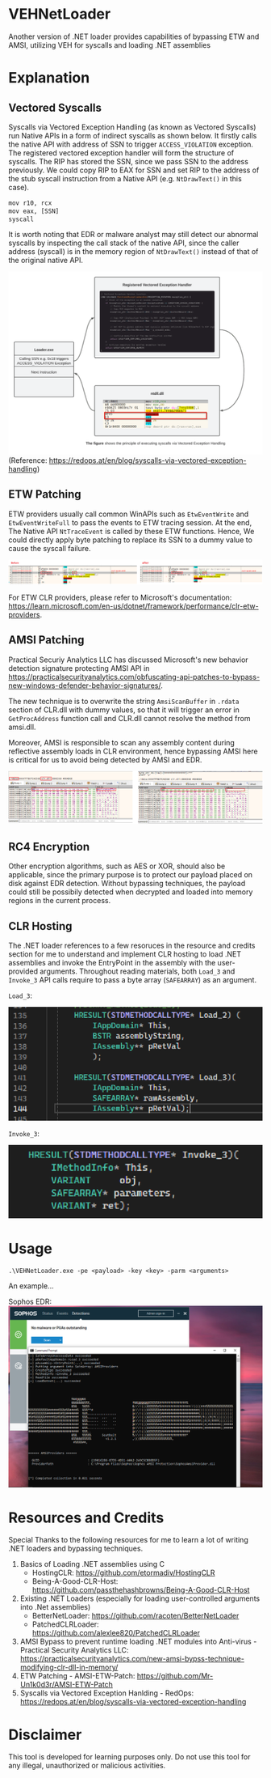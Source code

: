# VEHNetLoader
Another version of .NET loader provides capabilities of bypassing ETW and AMSI, utilizing VEH for syscalls and loading .NET assemblies

# Explanation
## Vectored Syscalls
Syscalls via Vectored Exception Handling (as known as Vectored Syscalls) run Native APIs in a form of indirect syscalls as shown below. It firstly calls the native API with address of SSN to trigger `ACCESS_VIOLATION` exception. The registered vectored exception handler will form the structure of syscalls. The RIP has stored the SSN, since we pass SSN to the address previously. We could copy RIP to EAX for SSN and set RIP to the address of the stub syscall instruction from a Native API (e.g. `NtDrawText()` in this case).
```
mov r10, rcx
mov eax, [SSN]
syscall
```

It is worth noting that EDR or malware analyst may still detect our abnormal syscalls by inspecting the call stack of the native API, since the caller address (syscall) is in the memory region of `NtDrawText()` instead of that of the original native API.

![](/images/Syscalls_VEH_concept.png)
(Reference: https://redops.at/en/blog/syscalls-via-vectored-exception-handling)

## ETW Patching
ETW providers usually call common WinAPIs such as `EtwEventWrite` and `EtwEventWriteFull` to pass the events to ETW tracing session. At the end, The Native API `NtTraceEvent` is called by these ETW functions. Hence, We could directly apply byte patching to replace its SSN to a dummy value to cause the syscall failure.

![](/images/ETW-Patch.png)

For ETW CLR providers, please refer to Microsoft's documentation: https://learn.microsoft.com/en-us/dotnet/framework/performance/clr-etw-providers.

## AMSI Patching
Practical Securiy Analytics LLC has discussed Microsoft's new behavior detection signature protecting AMSI API in https://practicalsecurityanalytics.com/obfuscating-api-patches-to-bypass-new-windows-defender-behavior-signatures/. 

The new technique is to overwrite the string `AmsiScanBuffer` in `.rdata` section of CLR.dll with dummy values, so that it will trigger an error in `GetProcAddress` function call and CLR.dll cannot resolve the method from amsi.dll. 

Moreover, AMSI is responsible to scan any assembly content during reflective assembly loads in CLR environment, hence bypassing AMSI here is critical for us to avoid being detected by AMSI and EDR. 

![](/images/AMSI-Patch.png)

## RC4 Encryption
Other encryption algorithms, such as AES or XOR, should also be applicable, since the primary purpose is to protect our payload placed on disk against EDR detection. Without bypassing techniques, the payload could still be possibily detected when decrypted and loaded into memory regions in the current process.

## CLR Hosting
The .NET loader references to a few resoruces in the resource and credits section for me to understand and implement CLR hosting to load .NET assemblies and invoke the EntryPoint in the assembly with the user-provided arguments. Throughout reading materials, both `Load_3` and `Invoke_3` API calls require to pass a byte array (`SAFEARRAY`) as an argument.

`Load_3`:

![](/images/CLR-Load_3.png)

`Invoke_3`:

![](/images/CLR-Invoke_3.png)

# Usage
```
.\VEHNetLoader.exe -pe <payload> -key <key> -parm <arguments>
```

An example...

Sophos EDR:
![](/images/Sophos-EDR.png)

# Resources and Credits
Special Thanks to the following resources for me to learn a lot of writing .NET loaders and bypassing techniques.

1. Basics of Loading .NET assemblies using C
    - HostingCLR: https://github.com/etormadiv/HostingCLR
    - Being-A-Good-CLR-Host: https://github.com/passthehashbrowns/Being-A-Good-CLR-Host
2. Existing .NET Loaders (especially for loading user-controlled arguments into .Net assemblies)
    - BetterNetLoader: https://github.com/racoten/BetterNetLoader
    - PatchedCLRLoader: https://github.com/alexlee820/PatchedCLRLoader
3. AMSI Bypass to prevent runtime loading .NET modules into Anti-virus - Practical Security Analytics LLC: https://practicalsecurityanalytics.com/new-amsi-bypss-technique-modifying-clr-dll-in-memory/
4. ETW Patching - AMSI-ETW-Patch: https://github.com/Mr-Un1k0d3r/AMSI-ETW-Patch
5. Syscalls via Vectored Exception Hanlding - RedOps: https://redops.at/en/blog/syscalls-via-vectored-exception-handling

# Disclaimer
This tool is developed for learning purposes only. Do not use this tool for any illegal, unauthorized or malicious activities.
